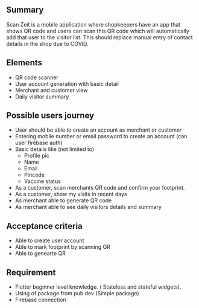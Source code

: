 ## Summary
Scan Zeit is a mobile application where shopkeepers have an app that shows QR code and users can scan this QR code which will automatically add that user to the visitor list. This should replace manual entry of contact details in the shop due to COVID. 

## Elements

- QR code scanner
- User account generation with basic detail
- Merchant and customer view
- Daily visitor summary

## Possible users journey

- User should be able to create an account as merchant or customer
- Entering mobile number or email password to create an account (can user firebase auth)
- Basic details like (not limited to)
    - Profile pic
    - Name
    - Email
    - Pincode
    - Vaccine status
- As a customer, scan merchants QR code and confirm your footprint.
- As a customer, show my visits in recent days
- As merchant able to generate QR code
- As merchant able to see daily visitors details and summary

## Acceptance criteria

- Able to create user account
- Able to mark footprint by scanning QR
- Able to genearte QR

## Requirement

- Flutter beginner level knowledge. ( Stateless and stateful widgets).
- Using of package from pub dev (Simple package)
- Firebase connection
